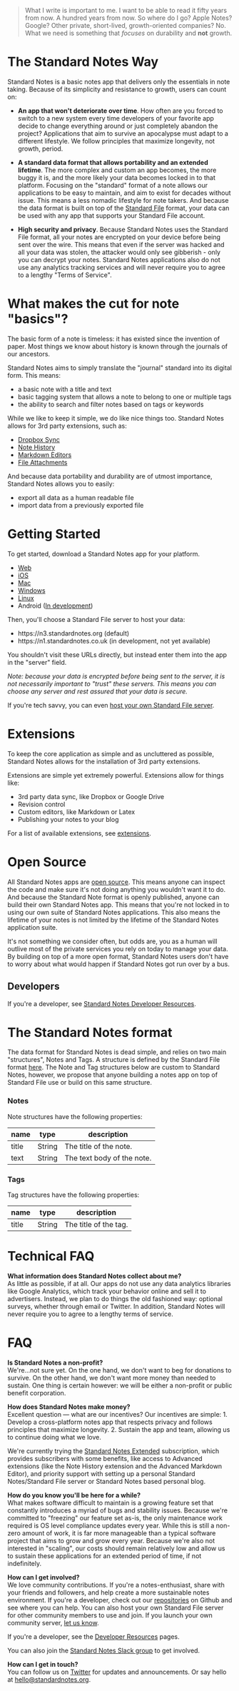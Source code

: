 > What I write is important to me. I want to be able to read it fifty years from now. A hundred years from now. So where do I go? Apple Notes? Google? Other private, short-lived, growth-oriented companies? No. What we need is something that _focuses_ on durability and **not** growth.

# The Standard Notes Way
Standard Notes is a basic notes app that delivers only the essentials in note taking. Because of its simplicity and resistance to growth, users can count on:

- **An app that won't deteriorate over time**. How often are you forced to switch to a new system every time developers of your favorite app decide to change everything around or just completely abandon the project? Applications that aim to survive an apocalypse must adapt to a different lifestyle. We follow principles that maximize longevity, not growth, period.

- **A standard data format that allows portability and an extended lifetime**. The more complex and custom an app becomes, the more buggy it is, and the more likely your data becomes locked in to that platform. Focusing on the "standard" format of a note allows our applications to be easy to maintain, and aim to exist for decades without issue. This means a less nomadic lifestyle for note takers. And because the data format is built on top of the [Standard File](https://standardfile.org) format, your data can be used with any app that supports your Standard File account.

- **High security and privacy**. Because Standard Notes uses the Standard File format, all your notes are encrypted on your device before being sent over the wire. This means that even if the server was hacked and all your data was stolen, the attacker would only see gibberish - only you can decrypt your notes. Standard Notes applications also do not use any analytics tracking services and will never require you to agree to a lengthy "Terms of Service".

# What makes the cut for note "basics"?

The basic form of a note is timeless: it has existed since the invention of paper. Most things we know about history is known through the journals of our ancestors.

Standard Notes aims to simply translate the "journal" standard into its digital form. This means:

- a basic note with a title and text
- basic tagging system that allows a note to belong to one or multiple tags
- the ability to search and filter notes based on tags or keywords

While we like to keep it simple, we do like nice things too. Standard Notes allows for 3rd party extensions, such as:

- [Dropbox Sync](/extensions)
- [Note History](/extensions/revision-history)
- [Markdown Editors](/extensions)
- [File Attachments](/extensions)

And because data portability and durability are of utmost importance, Standard Notes allows you to easily:

- export all data as a human readable file
- import data from a previously exported file

# Getting Started

To get started, download a Standard Notes app for your platform.

- [Web](https://app.standardnotes.org)
- [iOS](https://itunes.apple.com/us/app/id1191215138?mt=8)
- [Mac](https://github.com/standardnotes/desktop/releases/download/v0.2.6/standard-notes-0.2.6-mac.zip)
- [Windows](https://github.com/standardnotes/desktop/releases/download/v0.2.6/standard-notes-Setup-0.2.6.exe)
- [Linux](https://github.com/standardnotes/desktop/releases/download/v0.2.6/standard-notes-0.2.6-x86_64.AppImage)
- Android ([In development](https://github.com/standardnotes/android))

Then, you'll choose a Standard File server to host your data:

- https:<span></span>//n3.standardnotes.org (default)
- https:<span></span>//n1.standardnotes.co.uk (in development, not yet available)

You shouldn't visit these URLs directly, but instead enter them into the app in the "server" field.

*Note: because your data is encrypted before being sent to the server, it is not necessarily important to "trust" these servers. This means you can choose any server and rest assured that your data is secure.*

If you're tech savvy, you can even [host your own Standard File server](https://github.com/standardfile/ruby-server/wiki/Deploying-a-private-Standard-File-server-with-Amazon-EC2-and-Nginx).

# Extensions

To keep the core application as simple and as uncluttered as possible, Standard Notes allows for the installation of 3rd party extensions.

Extensions are simple yet extremely powerful. Extensions allow for things like:
- 3rd party data sync, like Dropbox or Google Drive
- Revision control
- Custom editors, like Markdown or Latex
- Publishing your notes to your blog

For a list of available extensions, see [extensions](/extensions).

# Open Source
All Standard Notes apps are [open source](https://github.com/standardnotes). This means anyone can inspect the code and make sure it's not doing anything you wouldn't want it to do. And because the Standard Note format is openly published, anyone can build their own Standard Notes app. This means that you're not locked in to using our own suite of Standard Notes applications. This also means the lifetime of your notes is not limited by the lifetime of the Standard Notes application suite.

It's not something we consider often, but odds are, you as a human will outlive most of the private services you rely on today to manage your data. By building on top of a more open format, Standard Notes users don't have to worry about what would happen if Standard Notes got run over by a bus.

## Developers
If you're a developer, see [Standard Notes Developer Resources](/developers).

# The Standard Notes format
The data format for Standard Notes is dead simple, and relies on two main "structures", Notes and Tags. A structure is defined by the Standard File format [here](https://standardfile.org/#models). The Note and Tag structures below are custom to Standard Notes, however, we propose that anyone building a notes app on top of Standard File use or build on this same structure.

### [](#notes)Notes

Note structures have the following properties:

| name | type | description |
| --- | --- | --- |
| title | String | The title of the note. |
| text | String | The text body of the note. |

### [](#tags)Tags

Tag structures have the following properties:

| name | type | description |
| --- | --- | --- |
| title | String | The title of the tag. |

# Technical FAQ
**What information does Standard Notes collect about me?**
<br>
As little as possible, if at all. Our apps do not use any data analytics libraries like Google Analytics, which track your behavior online and sell it to advertisers. Instead, we plan to do things the old fashioned way: optional surveys, whether through email or Twitter. In addition, Standard Notes will never require you to agree to a lengthy terms of service.

# FAQ

**Is Standard Notes a non-profit?**
<br>
We're...not sure yet. On the one hand, we don't want to beg for donations to survive. On the other hand, we don't want more money than needed to sustain. One thing is certain however: we will be either a non-profit or public benefit corporation.

**How does Standard Notes make money?**
<br>
Excellent question — what are our incentives? Our incentives are simple: 1. Develop a cross-platform notes app that respects privacy and follows principles that maximize longevity. 2. Sustain the app and team, allowing us to continue doing what we love.

We're currently trying the [Standard Notes Extended](/extended) subscription, which provides subscribers with some benefits, like access to Advanced extensions (like the Note History extension and the Advanced Markdown Editor), and priority support with setting up a personal Standard Notes/Standard File server or Standard Notes based personal blog.

**How do you know you'll be here for a while?**
<br>
What makes software difficult to maintain is a growing feature set that constantly introduces a myriad of bugs and stability issues. Because we're committed to "freezing" our feature set as-is, the only maintenance work required is OS level compliance updates every year. While this is still a non-zero amount of work, it is far more manageable than a typical software project that aims to grow and grow every year. Because we're also not interested in "scaling", our costs should remain relatively low and allow us to sustain these applications for an extended period of time, if not indefinitely.

**How can I get involved?**
<br>
We love community contributions. If you're a notes-enthusiast, share with your friends and followers, and help create a more sustainable notes environment. If you're a developer, check out our [repositories](https://github.com/standardnotes) on Github and see where you can help. You can also host your own Standard File server for other community members to use and join. If you launch your own community server, [let us know](mailto:hello@standardnotes.org).

If you're a developer, see the [Developer Resources](/developers) pages.

You can also join the [Standard Notes Slack group](https://slackin-ekhdyygaer.now.sh/) to get involved.

**How can I get in touch?**
<br>
You can follow us on [Twitter](https://twitter.com/standardnotes) for updates and announcements. Or say hello at [hello@standardnotes.org](mailto:hello@standardnotes.org).
